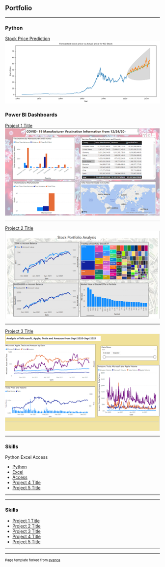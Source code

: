 ## Portfolio

---

### Python 

[Stock Price Prediction](/sample_page)
<img src="images/ko.PNG?raw=true"/>
 
### Power BI Dashboards

[Project 1 Title](/sample_page)
<img src="images/vaccinationbymanufacturer.PNG?raw=true"/>
 
---
[Project 2 Title](/pdf/sample_presentation.pdf)
<img src="images/Stockprofile.PNG?raw=true"/>

---
[Project 3 Title](http://example.com/)
<img src="images/Big4stocks.PNG?raw=true"/>

---

### Skills

Python
Excel
Access


- [Python](http://example.com/)
- [Excel](http://example.com/)
- [Access](http://example.com/)
- [Project 4 Title](http://example.com/)
- [Project 5 Title](http://example.com/)

---


---

### Skills

- [Project 1 Title](http://example.com/)
- [Project 2 Title](http://example.com/)
- [Project 3 Title](http://example.com/)
- [Project 4 Title](http://example.com/)
- [Project 5 Title](http://example.com/)

---




---
<p style="font-size:11px">Page template forked from <a href="https://github.com/evanca/quick-portfolio">evanca</a></p>
<!-- Remove above link if you don't want to attibute -->
